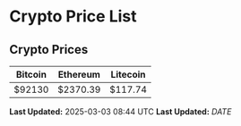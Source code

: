 # Crypto Price List

## Crypto Prices
| Bitcoin | Ethereum | Litecoin |
| ------- | -------- | -------- |
| $92130 | $2370.39 | $117.74 |
**Last Updated:** 2025-03-03 08:44 UTC
**Last Updated:** $DATE$
